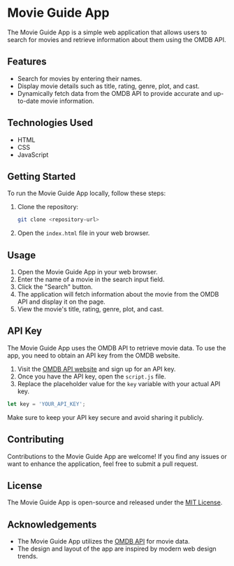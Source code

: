 # Movie Guide App

The Movie Guide App is a simple web application that allows users to search for movies and retrieve information about them using the OMDB API.

## Features

- Search for movies by entering their names.
- Display movie details such as title, rating, genre, plot, and cast.
- Dynamically fetch data from the OMDB API to provide accurate and up-to-date movie information.

## Technologies Used

- HTML
- CSS
- JavaScript

## Getting Started

To run the Movie Guide App locally, follow these steps:

1. Clone the repository:

   ```bash
   git clone <repository-url>
   ```

2. Open the `index.html` file in your web browser.

## Usage

1. Open the Movie Guide App in your web browser.
2. Enter the name of a movie in the search input field.
3. Click the "Search" button.
4. The application will fetch information about the movie from the OMDB API and display it on the page.
5. View the movie's title, rating, genre, plot, and cast.

## API Key

The Movie Guide App uses the OMDB API to retrieve movie data. To use the app, you need to obtain an API key from the OMDB website.

1. Visit the [OMDB API website](http://www.omdbapi.com/) and sign up for an API key.
2. Once you have the API key, open the `script.js` file.
3. Replace the placeholder value for the `key` variable with your actual API key.

```javascript
let key = 'YOUR_API_KEY';
```

Make sure to keep your API key secure and avoid sharing it publicly.

## Contributing

Contributions to the Movie Guide App are welcome! If you find any issues or want to enhance the application, feel free to submit a pull request.

## License

The Movie Guide App is open-source and released under the [MIT License](https://opensource.org/license/mit/).

## Acknowledgements

- The Movie Guide App utilizes the [OMDB API](http://www.omdbapi.com/) for movie data.
- The design and layout of the app are inspired by modern web design trends.

